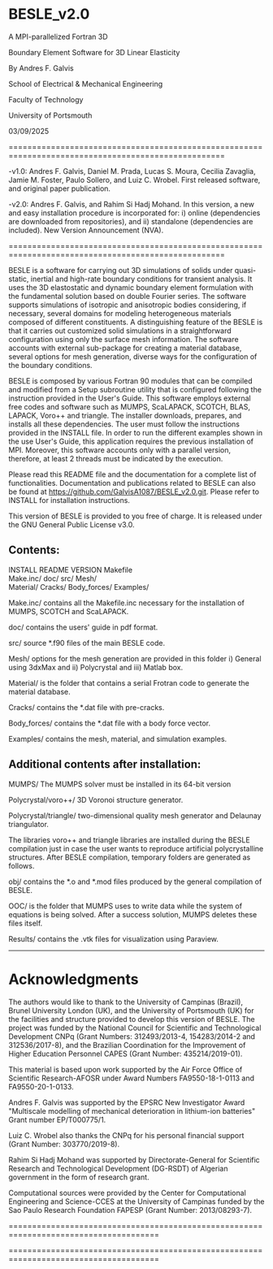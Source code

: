 # BESLE_v2.0

A MPI-parallelized Fortran 3D

Boundary Element Software for 3D Linear Elasticity

By Andres F. Galvis

School of Electrical & Mechanical Engineering

Faculty of Technology

University of Portsmouth

03/09/2025

====================================================================================================

-v1.0: Andres F. Galvis, Daniel M. Prada, Lucas S. Moura, Cecilia Zavaglia, Jamie
	   M. Foster, Paulo Sollero, and Luiz C. Wrobel. First released software, and
	   original paper publication.
 
-v2.0: Andres F. Galvis, and Rahim Si Hadj Mohand. In this version, a new and
	   easy installation procedure is incorporated for: i) online (dependencies are
	   downloaded from repositories), and ii) standalone (dependencies are included).
	   New Version Announcement (NVA).	

====================================================================================================

BESLE is a software for carrying out 3D simulations of solids under quasi-static, inertial and high-rate boundary conditions for transient analysis. It uses the 3D elastostatic and dynamic boundary element formulation with the fundamental solution based on double Fourier series. The software supports simulations of isotropic and anisotropic bodies considering, if necessary, several domains for modeling heterogeneous materials composed of different constituents. A distinguishing feature of the BESLE is that it carries out customized solid simulations in a straightforward configuration using only the surface mesh information. The software accounts with external sub-package for creating a material database, several options for mesh generation, diverse ways for the configuration of the boundary conditions.

BESLE is composed by various Fortran 90 modules that can be compiled and modified from a Setup subroutine utility that is configured following the instruction provided in the User's Guide. This software employs external free codes and software such as MUMPS, ScaLAPACK, SCOTCH, BLAS, LAPACK, Voro++ and triangle. The installer downloads, prepares, and installs all these dependencies. The user must follow the instructions provided in the INSTALL file. In order to run the different examples shown in the use User's Guide, this application requires the previous installation of MPI. Moreover, this software accounts only with a parallel version, therefore, at least 2 threads must be indicated by the execution.

Please read this README file and the documentation for a complete list of functionalities. Documentation and publications related to BESLE can also be found at https://github.com/GalvisA1087/BESLE_v2.0.git. Please refer to INSTALL for installation instructions.

This version of BESLE is provided to you free of charge. It is released under the GNU General Public License v3.0.


Contents:
-----------------------------------------------------------------------------------

INSTALL     README     VERSION		Makefile    
Make.inc/   doc/       src/			Mesh/    
Material/   Cracks/    Body_forces/ Examples/    

Make.inc/   contains all the Makefile.inc necessary for the installation of MUMPS, 
	        SCOTCH and ScaLAPACK.

doc/        contains the users' guide in pdf format.

src/        source *.f90 files of the main BESLE code.

Mesh/	    options for the mesh generation are provided in this folder
	  	    i) General using 3dxMax and ii) Polycrystal and iii) Matlab box.

Material/   is the folder that contains a serial Frotran code to generate the 
	  		material database.

Cracks/		contains the *.dat file with pre-cracks.

Body_forces/ contains the *.dat file with a body force vector.

Examples/	 contains the mesh, material, and simulation examples.


Additional contents after installation:
-----------------------------------------------------------------------------------

MUMPS/ The MUMPS solver must be installed in its 64-bit version

Polycrystal/voro++/ 3D Voronoi structure generator.

Polycrystal/triangle/ two-dimensional quality mesh generator and Delaunay triangulator.

The libraries voro++ and triangle libraries are installed during the BESLE compilation just in case the user wants to reproduce artificial polycrystalline structures. After BESLE compilation, temporary folders are generated as follows.

obj/ contains the *.o and *.mod files produced by the general compilation of BESLE.

OOC/ is the folder that MUMPS uses to write data while the system of equations is being solved. After a success solution, MUMPS deletes these files itself.

Results/ contains the .vtk files for visualization using Paraview.

-----------------------------------------------------------------------------------

Acknowledgments
===============
The authors would like to thank to the University of Campinas (Brazil), Brunel University London (UK), 
and the University of Portsmouth (UK) for the facilities and structure provided to develop this version 
of BESLE. The project was funded by the National Council for Scientific and Technological Development 
CNPq (Grant Numbers: 312493/2013-4, 154283/2014-2 and 312536/2017-8), and the Brazilian Coordination for 
the Improvement of Higher Education Personnel CAPES (Grant Number: 435214/2019-01). 

This material is based upon work supported by the Air Force Office of Scientific 
Research-AFOSR under Award Numbers FA9550-18-1-0113 and FA9550-20-1-0133.

Andres F. Galvis was supported by the EPSRC New Investigator Award "Multiscale modelling of mechanical deterioration in lithium-ion batteries" Grant number EP/T000775/1.

Luiz C. Wrobel also thanks the CNPq for his personal financial support (Grant Number: 303770/2019-8).

Rahim Si Hadj Mohand was supported by Directorate-General for Scientific Research and Technological Development (DG-RSDT) of Algerian government in the form of research grant.

Computational sources were provided by the Center for Computational Engineering and Science-CCES 
at the University of Campinas funded by the Sao Paulo Research Foundation FAPESP (Grant Number: 2013/08293-7).

======================================================================================

======================================================================================
